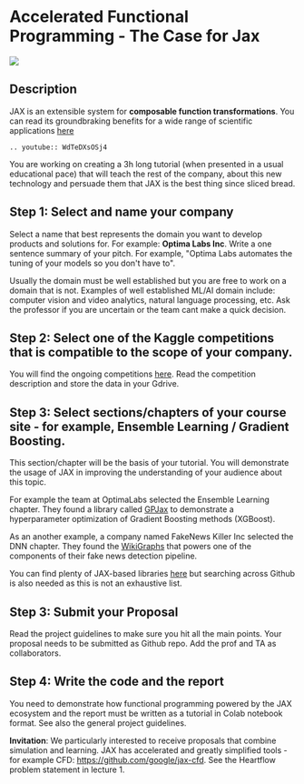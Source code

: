 # Accelerated Functional Programming - The Case for Jax

![](images/jax_logo_250px.png)

## Description

JAX is an extensible system for **composable function transformations**. You can read its groundbraking benefits for a wide range of scientific applications [here](https://github.com/google/jax)

```{eval-rst}
.. youtube:: WdTeDXsOSj4
```

You are working on creating a 3h long tutorial (when presented in a usual educational pace) that will teach the rest of the company, about this new technology and persuade them that JAX is the best thing since sliced bread. 

## Step 1: Select and name your company 

Select a name that best represents the domain you want to develop products and solutions for. For example: **Optima Labs Inc**. Write a one sentence summary of your pitch. For example, "Optima Labs automates the tuning of  your models  so you don't have to".  

Usually the domain must be well established but you are free to work  on a domain that is not. Examples of well established ML/AI domain include: computer vision and video analytics,  natural language processing, etc. Ask the professor if you are uncertain or the team cant make a quick decision. 

## Step 2: Select one of the Kaggle competitions that is compatible to the scope of your company.   

You will find the ongoing competitions [here](https://www.kaggle.com/competitions). Read the competition description and store the data in your Gdrive.  

## Step 3: Select sections/chapters of your course site - for example, Ensemble Learning / Gradient Boosting. 

This section/chapter will be the basis of your tutorial. You will demonstrate the usage of JAX in improving the understanding of your audience about this topic. 

For example the team at OptimaLabs selected the Ensemble Learning chapter. They found a library called [GPJax](https://github.com/thomaspinder/GPJax) to demonstrate a hyperparameter optimization of Gradient Boosting methods (XGBoost). 

As an another example,  a company named FakeNews Killer Inc selected the DNN chapter. They found the [WikiGraphs](https://github.com/deepmind/deepmind-research/tree/master/wikigraphs) that powers one of the components of their fake news detection pipeline. 

You can find plenty of JAX-based libraries [here](https://github.com/n2cholas/awesome-jax) but searching across Github is also needed as this is not an exhaustive list. 

## Step 3: Submit your Proposal

Read the project guidelines to make sure you hit all the main points. Your proposal needs to be submitted as Github repo. Add the prof and TA as collaborators. 

## Step 4: Write the code  and the report 

You need to demonstrate how functional programming powered by the JAX ecosystem and the report must be written as a tutorial in  Colab notebook format. See also the general project guidelines. 

**Invitation**: We particularly interested to receive proposals that combine simulation and learning. JAX has accelerated and greatly simplified tools - for example CFD: https://github.com/google/jax-cfd. See the Heartflow problem statement in lecture 1. 
